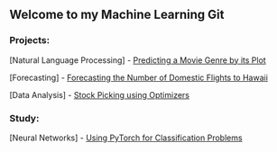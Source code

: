 ## Welcome to my Machine Learning Git

### Projects:
[Natural Language Processing] - [Predicting a Movie Genre by its Plot](https://github.com/guilhermejpDIA/machine-learning/blob/master/projects/natural_language_processing/MovieGenre.ipynb)

[Forecasting] - [Forecasting the Number of Domestic Flights to Hawaii](https://github.com/guilhermejpDIA/machine-learning/blob/master/projects/forecasting/Hawaii_Flights.ipynb)

[Data Analysis] - [Stock Picking using Optimizers](https://github.com/guilhermejpDIA/machine-learning/blob/master/projects/data_analysis/StockPicking.ipynb)


### Study:
[Neural Networks] - [Using PyTorch for Classification Problems](https://github.com/guilhermejpDIA/machine-learning/blob/master/study/neural_networks/pytorch_classification.ipynb)

